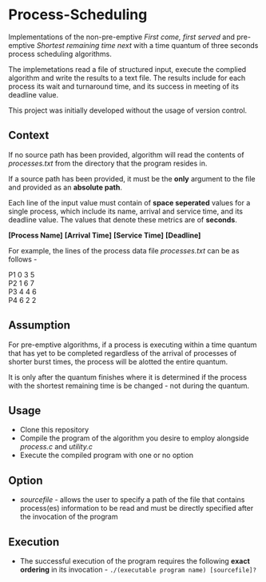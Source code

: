 # Process-Scheduling ##

Implementations of the non-pre-emptive *First come, first served* and pre-emptive *Shortest remaining time next* with a time quantum of three seconds process scheduling algorithms. 

The implemetations read a file of structured input, execute the complied algorithm and write the results to a text file. The results include for each process its wait and turnaround time, and its success in meeting of its deadline value.

This project was initially developed without the usage of version control.

## Context ##

If no source path has been provided, algorithm will read the contents of *processes.txt* from the directory that the program resides in.

If a source path has been provided, it must be the **only** argument to the file and provided as an **absolute path**. 

Each line of the input value must contain of **space seperated** values for a single process, which include its name, arrival and service time, and its deadline value. The values that denote these metrics are of **seconds**.

**[Process Name]** **[Arrival Time]** **[Service Time]** **[Deadline]**

For example, the lines of the process data file *processes.txt* can be as follows -

P1 0 3 5 <br>
P2 1 6 7 <br>
P3 4 4 6 <br>
P4 6 2 2

## Assumption ##

For pre-emptive algorithms, if a process is executing within a time quantum that has yet to be completed regardless of the arrival of processes of shorter burst times, the process will be alotted the entire quantum. 

It is only after the quantum finishes where it is determined if the process with the shortest remaining time is be changed - not during the quantum. 

## Usage ##

* Clone this repository
* Compile the program of the algorithm you desire to employ alongside *process.c* and *utility.c*
* Execute the compiled program with one or no option 

## Option ##

* *sourcefile* - allows the user to specify a path of the file that contains process(es) information to be read and must be directly specified after the invocation of
the program 

## Execution ##

* The successful execution of the program requires the following **exact ordering** in its invocation - `./(executable program name) [sourcefile]?`